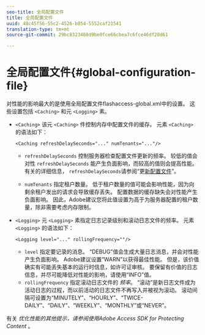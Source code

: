 ```yaml
---
seo-title: 全局配置文件
title: 全局配置文件
uuid: 48c45f56-55c2-4526-b854-5552caf21541
translation-type: tm+mt
source-git-commit: 29bc8323460d9be0fce66cbea7c6fce46df20d61

---
```



# 全局配置文件{#global-configuration-file}

对性能的影响最大的是使用全局配置文件flashaccess-global.xml中的设置。 这些设置包括 `<Caching>` 和元 `<Logging>` 素。

* `<Caching>` 该元 `<Caching>` 件控制内存中配置文件的缓存。 元素 `<Caching>` 的语法如下：

   ```
   <Caching refreshDelaySeconds="..." numTenants="..."/>
   ```

   * `refreshDelaySeconds` 控制服务器检查配置文件更新的频率。 较低的值会对性 `refreshDelaySeconds` 能产生负面影响，而较高的值则会提高性能。 有关的详细信息， `refreshDelaySeconds`请参阅“更[新配置文件](../../aaxs-protected-streaming/updating-configuration-files/updating-configuration-files-overview.md)”。

   * `numTenants` 指定租户数量。 低于租户数量的值可能会影响性能，因为向剩余租户发出的请求会导致缓存丢失。 配置数据的缓存缺失会对性能产生负面影响。 因此，Adobe建议您将此值设置为高于为服务器配置的租户数量，除非需要考虑内存限制。

* `<Logging>` 元 `<Logging>` 素指定日志记录级别和滚动日志文件的频率。 元素 `<Logging>` 的语法如下：

   ```
   <Logging level="..." rollingFrequency=""/>
   ```

   * `level` 指定要记录的消息。 “DEBUG”值会生成大量日志消息，并会对性能产生负面影响。 Adobe建议设置“WARN”以获得最佳性能。 但是，该价值确实有可能丢失基本的运行时信息，如许可证审核。 要保留有价值的日志信息，并尽可能降低对性能的影响，请使用“INFO”值。
   * `rollingFrequency` 指定滚动日志文件的 *频率*。 “滚动”是新日志文件成为活动日志的过程，而以前活动的日志文件不再写入并被视为滚动。 滚动间隔可设置为“MINUTELY”、“HOURLY”、“TWICE-DAILY”、“DAILY”、“WEEKLY”、“MONTHLY”或“NEVER”。

有关 *优化性能的其他提示，请参阅使用Adobe Access SDK for Protecting Content* 。
